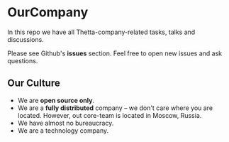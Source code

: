 # OurCompany
In this repo we have all Thetta-company-related tasks, talks and discussions.

Please see Github's **issues** section. Feel free to open new issues and ask questions.

## Our Culture

- We are **open source only**.
- We are a **fully distributed** company – we don't care where you are located. However, out core-team is located in Moscow, Russia.
- We have almost no bureaucracy.
- We are a technology company.
